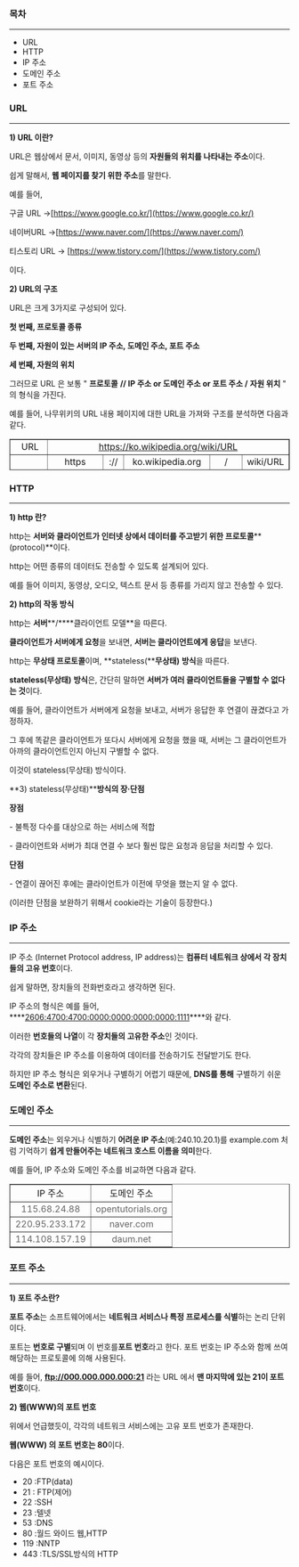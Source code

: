 ### **목차**

---

-   URL
-   HTTP
-   IP 주소
-   도메인 주소
-   포트 주소

### **URL**

---

**1) URL 이란?**

URL은 웹상에서 문서, 이미지, 동영상 등의 **자원들의 위치를 나타내는 주소**이다.

쉽게 말해서, **웹 페이지를 찾기 위한 주소**를 말한다.

예를 들어,

구글 URL →[https://www.google.co.kr/](https://www.google.co.kr/)

네이버URL →[https://www.naver.com/](https://www.naver.com/)

티스토리 URL → [https://www.tistory.com/](https://www.tistory.com/)

이다.

**2) URL의 구조**

URL은 크게 3가지로 구성되어 있다.

**첫 번째, 프로토콜 종류**

**두 번째, 자원이 있는 서버의 IP 주소, 도메인 주소, 포트 주소**

**세 번째, 자원의 위치**

그러므로 URL 은 보통 " **프로토콜** **// IP 주소 or 도메인 주소 or 포트 주소 /** **자원 위치** " 의 형식을 가진다.

예를 들어, 나무위키의 URL 내용 페이지에 대한 URL을 가져와 구조를 분석하면 다음과 같다.

<table style="border-collapse: collapse; width: 100%; height: 56px;" border="1"><tbody><tr style="height: 16px;"><td style="width: 13.3721%; height: 16px; text-align: center;">&nbsp;URL</td><td style="width: 86.6281%; height: 16px; text-align: center;" colspan="5"><u><a href="https://ko.wikipedia.org/wiki/URL">https://ko.wikipedia.org/wiki/URL</a></u></td></tr><tr style="height: 20px;"><td style="width: 13.3721%; height: 40px; text-align: center;" rowspan="2">구조</td><td style="width: 19.9613%; height: 20px; text-align: center;">https</td><td style="width: 7.48056%; height: 20px; text-align: center;">://</td><td style="width: 30.8528%; height: 20px; text-align: center;">ko.wikipedia.org</td><td style="width: 11.6667%; height: 20px; text-align: center;">/</td><td style="width: 16.6667%; height: 20px; text-align: center;">wiki/URL</td></tr><tr style="height: 20px;"><td style="width: 19.9613%; height: 20px; text-align: center;">프로토콜</td><td style="width: 7.48056%; height: 20px; text-align: center;">&nbsp;</td><td style="width: 30.8528%; height: 20px; text-align: center;">도메인 주소</td><td style="width: 11.6667%; height: 20px; text-align: center;">&nbsp;</td><td style="width: 16.6667%; height: 20px; text-align: center;">자원 위치&nbsp;</td></tr></tbody></table>

### **HTTP**

---


**1) http 란?** 

http는 **서버와 클라이언트가 인터넷 상에서 데이터를 주고받기 위한 프로토콜****(protocol)**이다.

http는 어떤 종류의 데이터도 전송할 수 있도록 설계되어 있다.

예를 들어 이미지, 동영상, 오디오, 텍스트 문서 등 종류를 가리지 않고 전송할 수 있다.

**2) http의 작동 방식**

http는 **서버****/****클라이언트 모델**을 따른다.

**클라이언트가 서버에게 요청**을 보내면, **서버는 클라이언트에게 응답**을 보낸다.

http는 **무상태 프로토콜**이며, **stateless(****무상태)** **방식**을 따른다.

**stateless(무상태)** **방식**은, 간단히 말하면 **서버가 여러 클라이언트들을 구별할 수 없다는 것**이다.

예를 들어, 클라이언트가 서버에게 요청을 보내고, 서버가 응답한 후 연결이 끊겼다고 가정하자.

그 후에 똑같은 클라이언트가 또다시 서버에게 요청을 했을 때, 서버는 그 클라이언트가 아까의 클라이언트인지 아닌지 구별할 수 없다.

이것이 stateless(무상태) 방식이다.

**3) stateless(무상태)****방식의 장·단점**

**장점**

\- 불특정 다수를 대상으로 하는 서비스에 적합

\- 클라이언트와 서버가 최대 연결 수 보다 훨씬 많은 요청과 응답을 처리할 수 있다.

**단점**

\- 연결이 끊어진 후에는 클라이언트가 이전에 무엇을 했는지 알 수 없다.

(이러한 단점을 보완하기 위해서 cookie라는 기술이 등장한다.)

### **IP 주소**

---

IP 주소 (Internet Protocol address, IP address)는 **컴퓨터 네트워크 상에서 각 장치들의 고유 번호**이다.

쉽게 말하면, 장치들의 전화번호라고 생각하면 된다.

IP 주소의 형식은 예를 들어, ****[2606:4700:4700:0000:0000:0000:0000:1111](https://namu.wiki/w/Cloudflare#s-3.4)****와 같다.

이러한 **번호들의 나열**이 각 **장치들의 고유한 주소**인 것이다.

각각의 장치들은 IP 주소를 이용하여 데이터를 전송하기도 전달받기도 한다.

하지만 IP 주소 형식은 외우거나 구별하기 어렵기 때문에, **DNS를 통해** 구별하기 쉬운 **도메인 주소로 변환**된다.

### **도메인 주소**

---

**도메인 주소**는 외우거나 식별하기 **어려운 IP 주소**(예:240.10.20.1)를 example.com 처럼 기억하기 **쉽게 만들어주는** **네트워크 호스트 이름을 의미**한다.

예를 들어, IP 주소와 도메인 주소를 비교하면 다음과 같다.

<table style="border-collapse: collapse; width: 100%;" border="1"><tbody><tr><td style="width: 50%; text-align: center;">IP 주소</td><td style="width: 50%; text-align: center;">도메인 주소</td></tr><tr><td style="width: 50%; text-align: center;"><span style="color: #666666;">115.68.24.88</span></td><td style="width: 50%; text-align: center;"><span style="color: #666666;">opentutorials.org</span></td></tr><tr><td style="width: 50%; text-align: center;"><span style="color: #666666;">220.95.233.172</span></td><td style="width: 50%; text-align: center;"><span style="color: #666666;">naver.com</span></td></tr><tr><td style="width: 50%; text-align: center;"><span style="color: #666666;">114.108.157.19</span></td><td style="width: 50%; text-align: center;"><span style="color: #666666;">daum.net</span></td></tr></tbody></table>

### **포트 주소**

---

**1) 포트 주소란?**

**포트 주소**는 소프트웨어에서는 **네트워크 서비스****나 특정 프로세스****를 식별**하는 논리 단위이다.

포트는 **번호로 구별**되며 이 번호를**포트 번호**라고 한다. 포트 번호는 IP 주소와 함께 쓰여 해당하는 프로토콜에 의해 사용된다.

예를 들어, **ftp://000.000.000.000:21** 라는 URL 에서 **맨 마지막에 있는 21이 포트 번호**이다.

**2) 웹(WWW)의 포트 번호**

위에서 언급했듯이, 각각의 네트워크 서비스에는 고유 포트 번호가 존재한다.

**웹(WWW) 의 포트 번호는 80**이다.

다음은 포트 번호의 예시이다.

-   20 :FTP(data)
-   21 : FTP(제어)
-   22 :SSH
-   23 :텔넷
-   53 :DNS
-   80 :월드 와이드 웹,HTTP
-   119 :NNTP
-   443 :TLS/SSL방식의 HTTP

